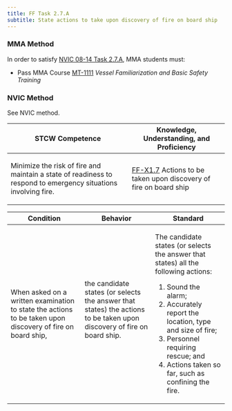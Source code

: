 ```yaml
---
title: FF Task 2.7.A 
subtitle: State actions to take upon discovery of fire on board ship
---
```



### MMA Method

In order to satisfy  [NVIC 08-14  Task  2.7.A](/stcw23/assets/images/nvic-08-14.pdf), MMA students must:

* Pass MMA Course  [MT-1111](MT-1111) *Vessel Familiarization and Basic Safety Training*


### NVIC Method

<a onclick="togglevisibility('nvic_methods')" >See NVIC method.</a>

<div id='nvic_methods' class='hide'>

<table>
<thead>
<tr>
<th class='forty'> STCW Competence </th>
<th class='sixty'> Knowledge, Understanding, and Proficiency </th>
</tr>
</thead>




<tbody>
<tr><td markdown='1'>

Minimize the risk of fire and maintain a state of readiness to respond to emergency situations involving fire.

</td><td markdown='1'>

[FF-X1.7](../../tables/612.html#FF-X1.7) Actions to be taken upon discovery of fire on board ship

</td></tr>


</tbody>
</table>


<table>
<thead>
<tr><th class='twenty'>  Condition </th><th class='twenty'> Behavior </th><th  class='sixty'>Standard </th></tr>
</thead>
<tbody >



<tr><td markdown='1'>

When asked on a written examination to state the actions to be taken upon discovery of fire on board ship,

</td><td markdown='1'>

the candidate states (or selects the answer that states) the actions to be taken upon discovery of fire on board ship.

<br>

<div class="tooltip">
<span class="tooltiptext">
</span>
</div>


</td><td markdown='1'>

The candidate states (or selects the answer that states) all the following actions:
 
1. Sound the alarm; 
2. Accurately report the location, type and size of fire; 
3. Personnel requiring rescue; and 
4. Actions taken so far, such as confining the fire.

</td></tr>
</tbody>
</table>
</div>
